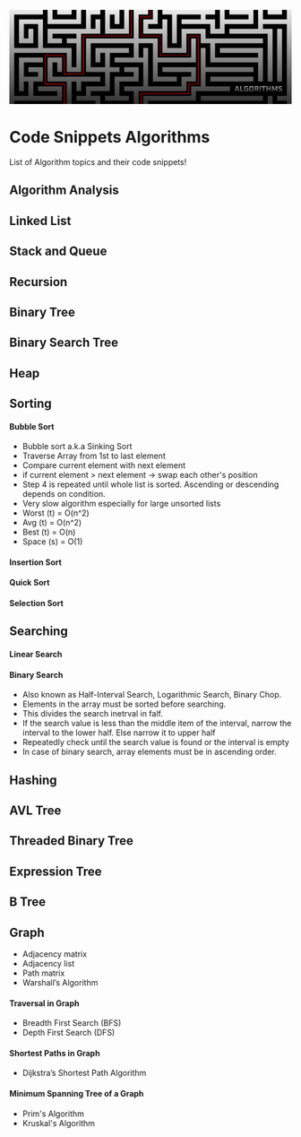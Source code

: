 ![alt text](https://github.com/Singularity-Coder/Code-Snippets-Algorithms/blob/main/assets/banner_algorithm.png)
# Code Snippets Algorithms
List of Algorithm topics and their code snippets!

## Algorithm Analysis

## Linked List

## Stack and Queue

## Recursion

## Binary Tree

## Binary Search Tree

## Heap

## Sorting
#### Bubble Sort
* Bubble sort a.k.a Sinking Sort
* Traverse Array from 1st to last element
* Compare current element with next element
* if current element > next element -> swap each other's position
* Step 4 is repeated until whole list is sorted. Ascending or descending depends on condition.
* Very slow algorithm especially for large unsorted lists
* Worst (t) = O(n^2)
* Avg (t) = O(n^2)
* Best (t) = O(n)
* Space (s) = O(1)
#### Insertion Sort
#### Quick Sort
#### Selection Sort

## Searching
#### Linear Search
#### Binary Search
* Also known as Half-Interval Search, Logarithmic Search, Binary Chop.
* Elements in the array must be sorted before searching.
* This divides the search inetrval in falf.
* If the search value is less than the middle item of the interval, narrow the interval to the lower half. Else narrow it to upper half
* Repeatedly check until the search value is found or the interval is empty
* In case of binary search, array elements must be in ascending order.



## Hashing

## AVL Tree

## Threaded Binary Tree

## Expression Tree

## B Tree

## Graph
* Adjacency matrix
* Adjacency list
* Path matrix
* Warshall’s Algorithm
#### Traversal in Graph
* Breadth First Search (BFS) 
* Depth First Search (DFS)
#### Shortest Paths in Graph
* Dijkstra’s Shortest Path Algorithm
#### Minimum Spanning Tree of a Graph
* Prim's Algorithm  
* Kruskal's Algorithm 